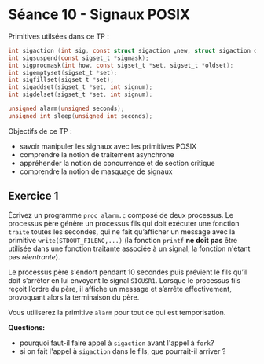 # Séance 10 - Signaux POSIX

Primitives utilsées dans ce TP :

```c
int sigaction (int sig, const struct sigaction ⁎new, struct sigaction old);
int sigsuspend(const sigset_t *sigmask);
int sigprocmask(int how, const sigset_t *set, sigset_t *oldset);
int sigemptyset(sigset_t *set);
int sigfillset(sigset_t *set);
int sigaddset(sigset_t *set, int signum);
int sigdelset(sigset_t *set, int signum);
```

```c
unsigned alarm(unsigned seconds);
unsigned int sleep(unsigned int seconds); 
```


Objectifs de ce TP :
* savoir manipuler les signaux avec les primitives POSIX
* comprendre la notion de traitement asynchrone
* appréhender la notion de concurrence et de section critique
* comprendre la notion de masquage de signaux

## Exercice 1 
Écrivez un programme `proc_alarm.c` composé de deux processus. Le processus père génère un processus fils qui doit exécuter une fonction `traite` toutes les secondes, qui ne fait qu’afficher un message avec la primitive `write(STDOUT_FILENO,...)` (la fonction `printf` **ne doit pas** être utilisée dans une fonction traitante associée à un signal, la fonction n'étant pas *réentrante*).

Le processus père s'endort pendant 10 secondes puis prévient le fils qu’il doit s’arrêter en lui envoyant le signal `SIGUSR1`. Lorsque le processus fils reçoit l’ordre du père, il affiche un message et s’arrête effectivement, provoquant alors la terminaison du père. 

Vous utiliserez la primitive `alarm` pour tout ce qui est temporisation.

**Questions:**
- pourquoi faut-il faire appel à `sigaction` avant l'appel à `fork`?
- si on fait l'appel à `sigaction` dans le fils, que pourrait-il arriver ?

